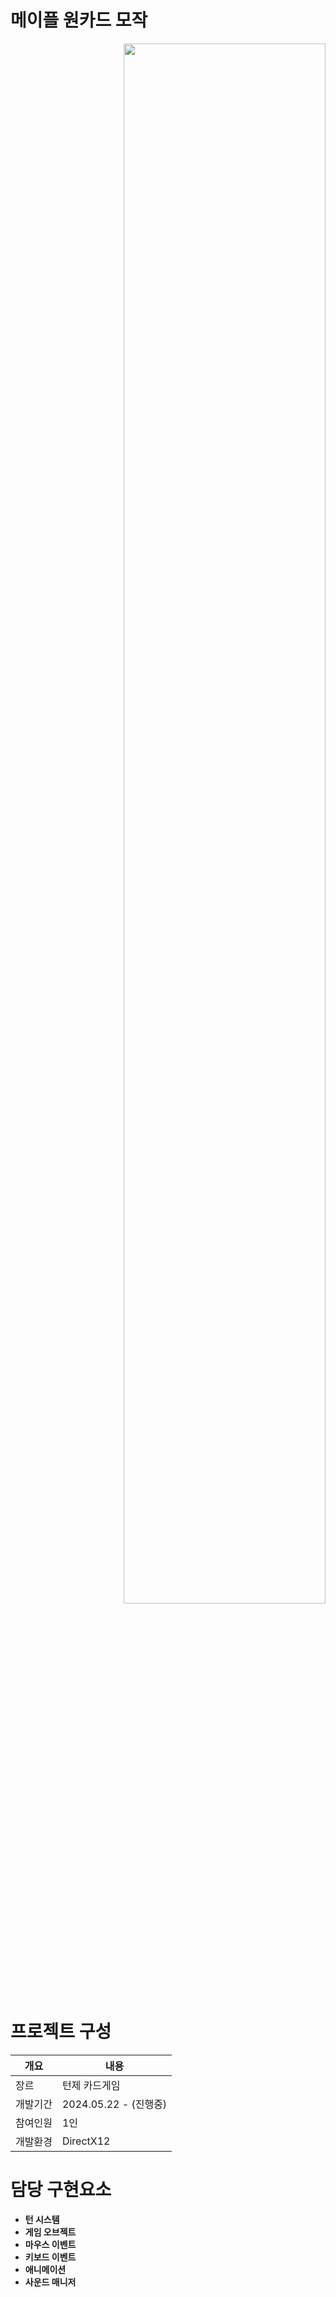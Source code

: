 # 메이플 원카드 모작
<a href="https://youtu.be/FjVJnLojaAo">
  <p align="right">
    <img src="https://github.com/1506022022/MapleOnecard_Copy/assets/88864717/cd487e23-fcb5-4dbe-b48e-e27d625f15d9.png" width="80%" height="80%">
  </p>
</a>
 
# 프로젝트 구성
|개요|내용|
|---|---|
|장르|턴제 카드게임|
|개발기간|2024.05.22 -  (진행중)|
|참여인원|1인|
|개발환경|DirectX12|



# 담당 구현요소

- **턴 시스템**
- **게임 오브젝트**
- **마우스 이벤트**
- **키보드 이벤트**
- **애니메이션**
- **사운드 매니저**
